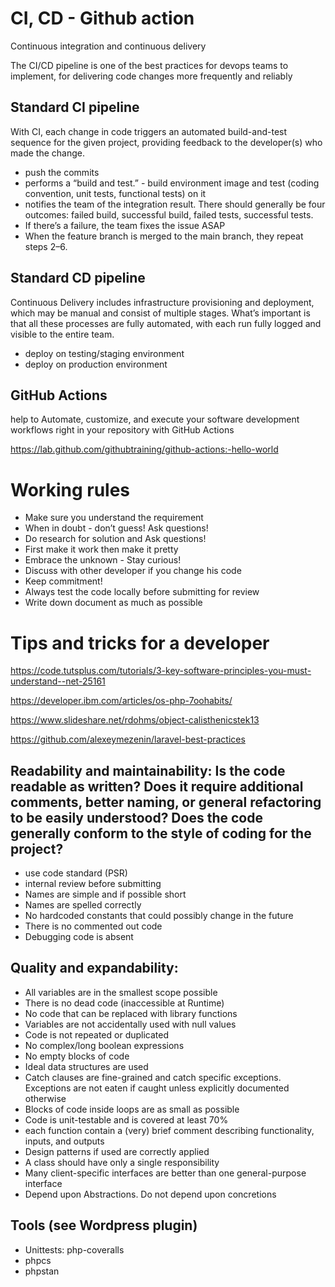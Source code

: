 # CI, CD - Github action

Continuous integration and continuous delivery

The CI/CD pipeline is one of the best practices for devops teams to implement, for delivering code changes more frequently and reliably

## Standard CI pipeline

With CI, each change in code triggers an automated build-and-test sequence for the given project, providing feedback to the developer(s) who made the change. 

- push the commits
- performs a “build and test.” - build environment image and test (coding convention, unit tests, functional tests) on it
- notifies the team of the integration result. There should generally be four outcomes: failed build, successful build, failed tests, successful tests.
- If there’s a failure, the team fixes the issue ASAP
- When the feature branch is merged to the main branch, they repeat steps 2–6.

## Standard CD pipeline

Continuous Delivery includes infrastructure provisioning and deployment, which may be manual and consist of multiple stages. What’s important is that all these processes are fully automated, with each run fully logged and visible to the entire team.

- deploy on testing/staging environment
- deploy on production environment

## GitHub Actions 

help to Automate, customize, and execute your software development workflows right in your repository with GitHub Actions

https://lab.github.com/githubtraining/github-actions:-hello-world

# Working rules

- Make sure you understand the requirement
- When in doubt - don’t guess! Ask questions!
- Do research for solution and Ask questions!
- First make it work then make it pretty
- Embrace the unknown - Stay curious!
- Discuss with other developer if you change his code
- Keep commitment!
- Always test the code locally before submitting for review
- Write down document as much as possible

# Tips and tricks for a developer

https://code.tutsplus.com/tutorials/3-key-software-principles-you-must-understand--net-25161

https://developer.ibm.com/articles/os-php-7oohabits/

https://www.slideshare.net/rdohms/object-calisthenicstek13

https://github.com/alexeymezenin/laravel-best-practices

## Readability and maintainability: Is the code readable as written?  Does it require additional comments, better naming, or general refactoring to be easily understood?  Does the code generally conform to the style of coding for the project?
 - use code standard (PSR)
 - internal review before submitting
 - Names are simple and if possible short
 - Names are spelled correctly
 - No hardcoded constants that could possibly change in the future
 - There is no commented out code
 - Debugging code is absent
 
 
## Quality and expandability:
 - All variables are in the smallest scope possible
 - There is no dead code (inaccessible at Runtime)
 - No code that can be replaced with library functions
 - Variables are not accidentally used with null values
 - Code is not repeated or duplicated
 - No complex/long boolean expressions
 - No empty blocks of code
 - Ideal data structures are used
 - Catch clauses are fine-grained and catch specific exceptions. Exceptions are not eaten if caught unless explicitly documented otherwise
 - Blocks of code inside loops are as small as possible
 - Code is unit-testable and is covered at least 70%
 - each function contain a (very) brief comment describing functionality, inputs, and outputs
 - Design patterns if used are correctly applied
 - A class should have only a single responsibility
 - Many client-specific interfaces are better than one general-purpose interface
 - Depend upon Abstractions. Do not depend upon concretions

## Tools (see Wordpress plugin)
 - Unittests: php-coveralls
 - phpcs
 - phpstan

